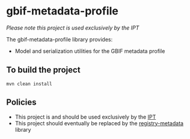 # gbif-metadata-profile
*Please note this project is used exclusively by the IPT*

The gbif-metadata-profile library provides:
 * Model and serialization utilities for the GBIF metadata profile

## To build the project
```
mvn clean install
```

## Policies
 * This project is and should be used exclusively by the [IPT](https://github.com/gbif/ipt)
 * This project should eventually be replaced by the [registry-metadata](https://github.com/gbif/registry/tree/master/registry-metadata) library
